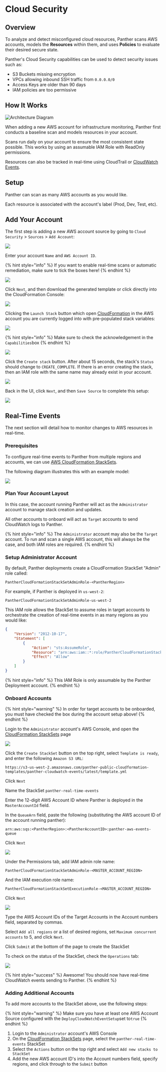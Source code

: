 # Cloud Security

## Overview

To analyze and detect misconfigured cloud resources, Panther scans AWS accounts, models the **Resources** within them, and uses **Policies** to evaluate their desired secure state.

Panther's Cloud Security capabilities can be used to detect security issues such as:

- S3 Buckets missing encryption
- VPCs allowing inbound SSH traffic from `0.0.0.0/0`
- Access Keys are older than 90 days
- IAM policies are too permissive

## How It Works

![Architecture Diagram](../../.gitbook/assets/snapshot-processing-v3.png)

When adding a new AWS account for infrastructure monitoring, Panther first conducts a baseline scan and models resources in your account.

Scans run daily on your account to ensure the most consistent state possible. This works by using an assumable IAM Role with ReadOnly permissions.

Resources can also be tracked in real-time using CloudTrail or [CloudWatch Events](https://docs.aws.amazon.com/AmazonCloudWatch/latest/events/WhatIsCloudWatchEvents.html).

## Setup

Panther can scan as many AWS accounts as you would like.

Each resource is associated with the account's label \(Prod, Dev, Test, etc\).

## Add Your Account

The first step is adding a new AWS account source by going to `Cloud Security` > `Sources` > `Add Account`:

![](../../.gitbook/assets/add-new-account-1.png)

Enter your account `Name` and `AWS Account ID`.

{% hint style="info" %}
If you want to enable real-time scans or automatic remediation, make sure to tick the boxes here!
{% endhint %}

![](../../.gitbook/assets/add-new-account-2.png)

Click `Next`, and then download the generated template or click directly into the CloudFormation Console:

![](../../.gitbook/assets/add-new-account-3.png)

Clicking the `Launch Stack` button which open [CloudFormation](https://aws.amazon.com/cloudformation/) in the AWS account you are currently logged into with pre-populated stack variables:

![](../../.gitbook/assets/add-new-account-cfn.png)

{% hint style="info" %}
Make sure to check the acknowledgement in the `Capabilities`box
{% endhint %}

![](../../.gitbook/assets/add-new-account-cfn-2.png)

Click the `Create stack` button. After about 15 seconds, the stack's `Status` should change to `CREATE_COMPLETE`. If there is an error creating the stack, then an IAM role with the same name may already exist in your account.

![](../../.gitbook/assets/add-new-account-4.png)

Back in the UI, click `Next`, and then `Save Source` to complete this setup:

![](../../.gitbook/assets/add-new-account-5.png)

## Real-Time Events

The next section will detail how to monitor changes to AWS resources in real-time.

### Prerequisites

To configure real-time events to Panther from multiple regions and accounts, we can use [AWS CloudFormation StackSets](https://docs.aws.amazon.com/AWSCloudFormation/latest/UserGuide/what-is-cfnstacksets.html).

The following diagram illustrates this with an example model:

![](../../.gitbook/assets/stack_set_conceptual_sv.png)

### Plan Your Account Layout

In this case, the account running Panther will act as the `Administrator` account to manage stack creation and updates.

All other accounts to onboard will act as `Target` accounts to send CloudWatch logs to Panther.

{% hint style="info" %}
The `Administrator` account may also be the `Target` account. To run and scan a single AWS account, this will always be the case, and both IAM roles are required.
{% endhint %}

### Setup Administrator Account

By default, Panther deployments create a CloudFormation StackSet "Admin" role called:

```
PantherCloudFormationStackSetAdminRole-<PantherRegion>
```

For example, if Panther is deployed in `us-west-2`:

```
PantherCloudFormationStackSetAdminRole-us-west-2
```

This IAM role allows the StackSet to assume roles in target accounts to orchestrate the creation of real-time events in as many regions as you would like:

```json
{
    "Version": "2012-10-17",
    "Statement": [
        {
            "Action": "sts:AssumeRole",
            "Resource": "arn:aws:iam::*:role/PantherCloudFormationStackSetExecutionRole-<PantherRegion>",
            "Effect": "Allow"
        }
    ]
}
```

{% hint style="info" %}
This IAM Role is only assumable by the Panther Deployment account.
{% endhint %}

### Onboard Accounts

{% hint style="warning" %}
In order for target accounts to be onboarded, you must have checked the box during the account setup above!
{% endhint %}

Login to the `Administrator` account's AWS Console, and open the [CloudFormation StackSets](https://us-west-2.console.aws.amazon.com/cloudformation/home?region=us-west-2#/stacksets) page

![](../../.gitbook/assets/stacksets-1.png)

Click the `Create StackSet` button on the top right, select `Template is ready`, and enter the following `Amazon S3 URL`:

```
https://s3-us-west-2.amazonaws.com/panther-public-cloudformation-templates/panther-cloudwatch-events/latest/template.yml
```

Click `Next`

Name the StackSet `panther-real-time-events`

Enter the 12-digit AWS Account ID where Panther is deployed in the `MasterAccountId` field.

In the `QueueArn` field, paste the following \(substituting the AWS account ID of the account running panther\):

```
arn:aws:sqs:<PantherRegion>:<PantherAccountID>:panther-aws-events-queue
```

Click `Next`

![](../../.gitbook/assets/stacksets-2.png)

Under the Permissions tab, add IAM admin role name:

```
PantherCloudFormationStackSetAdminRole-<MASTER_ACCOUNT_REGION>
```

And the IAM execution role name:

```
PantherCloudFormationStackSetExecutionRole-<MASTER_ACCOUNT_REGION>
```

Click `Next`

![](../../.gitbook/assets/stacksets-3.png)

Type the AWS Account IDs of the Target Accounts in the Account numbers field, separated by commas.

Select `Add all regions` or a list of desired regions, set `Maximum concurrent accounts` to 5, and click `Next`.

Click `Submit` at the bottom of the page to create the StackSet

To check on the status of the StackSet, check the `Operations` tab:

![](../../.gitbook/assets/screen-shot-2020-01-21-at-4.51.31-pm.png)

{% hint style="success" %}
Awesome! You should now have real-time CloudWatch events sending to Panther.
{% endhint %}

### Adding Additional Accounts

To add more accounts to the StackSet above, use the following steps:

{% hint style="warning" %}
Make sure you have at least one AWS Account Source configured with the `DeployCloudWatchEventSetup`set to`true`
{% endhint %}

1. Login to the `Administrator` account's AWS Console
2. On the [CloudFormation StackSets](https://us-west-2.console.aws.amazon.com/cloudformation/home?region=us-west-2#/stacksets) page, select the `panther-real-time-events` StackSet
3. Select the `Actions` button on the top right and select `Add new stacks to StackSet`
4. Add the new AWS account ID's into the Account numbers field, specify regions, and click through to the `Submit` button
